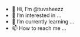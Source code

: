 - 👋 Hi, I’m @tuvsheezz
- 👀 I’m interested in ...
- 🌱 I’m currently learning ...
- 📫 How to reach me ...

<!---
tuvsheezz/tuvsheezz is a ✨ special ✨ repository because its `README.md` (this file) appears on your GitHub profile.
You can click the Preview link to take a look at your changes.
--->
